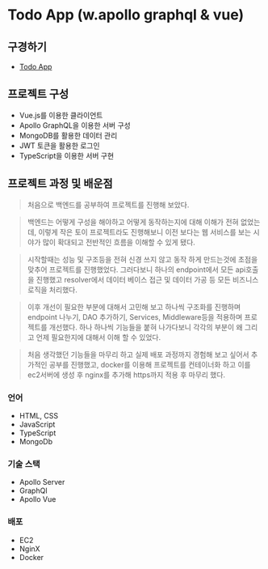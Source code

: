 # Todo App (w.apollo graphql & vue)

## 구경하기

* [Todo App](https://todo.why.auoi.net/)

## 프로젝트 구성

* Vue.js를 이용한 클라이언트
* Apollo GraphQL을 이용한 서버 구성
* MongoDB를 활용한 데이터 관리
* JWT 토큰을 활용한 로그인 
* TypeScript을 이용한 서버 구현

## 프로젝트 과정 및 배운점

> 처음으로 백엔드를 공부하여 프로젝트를 진행해 보았다.

> 백엔드는 어떻게 구성을 해야하고 어떻게 동작하는지에 대해 이해가 전혀 없었는데, 이렇게 작은 토이 프로젝트라도 진행해보니 이전 보다는 웹 서비스를 보는 시야가 많이 확대되고 전반적인 흐름을 이해할 수 있게 됐다.

> 시작할때는 성능 및 구조등을 전혀 신경 쓰지 않고 동작 하게 만드는것에 초점을 맞추어 프로젝트를 진행했었다.
> 그러다보니 하나의 endpoint에서 모든 api호출을 진행했고 resolver에서 데이터 베이스 접근 및 데이터 가공 등 모든 비즈니스 로직을 처리했다.

> 이후 개선이 필요한 부분에 대해서 고민해 보고 하나씩 구조화를 진행하며 endpoint 나누기, DAO 추가하기, Services, Middleware등을 적용하며 프로젝트를 개선했다.
> 하나 하나씩 기능들을 붙혀 나가다보니 각각의 부분이 왜 그리고 언제 필요한지에 대해서 이해 할 수 있었다.

> 처음 생각했던 기능들을 마무리 하고 실제 배포 과정까지 경험해 보고 싶어서 추가적인 공부를 진행했고, docker를 이용해 프로젝트를 컨테이너화 하고 이를 ec2서버에 생성 후 nginx를 추가해 https까지 적용 후 마무리 했다.

### 언어
* HTML, CSS
* JavaScript
* TypeScript
* MongoDb

### 기술 스택
* Apollo Server
* GraphQl
* Apollo Vue

### 배포
* EC2
* NginX
* Docker